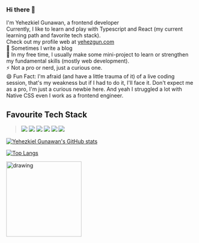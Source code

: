 ### Hi there 👋
I'm Yehezkiel Gunawan, a frontend developer <br>
Currently, I like to learn and play with Typescript and React (my current learning path and favorite tech stack). <br>
Check out my profile web at <a href="https://yehezgun.com" target="_blank">yehezgun.com</a> <br>
🌱 Sometimes I write a blog <br>
🔭 In my free time, I usually make some mini-project to learn or strengthen my fundamental skills (mostly web development). <br>
⚡ Not a pro or nerd, just a curious one. <br>
😄 Fun Fact: I'm afraid (and have a little trauma of it) of a live coding session, that's my weakness but if I had to do it, I'll face it. Don't expect me as a pro, I'm just a curious newbie here. And yeah I struggled a lot with Native CSS even I work as a frontend engineer.

## Favourite Tech Stack
> ![](https://img.shields.io/badge/-Javascript-F7DF1E?style=for-the-badge&logo=javascript&logoColor=white)
> ![](https://img.shields.io/badge/-Typescript-3178C6?style=for-the-badge&logo=typescript&logoColor=white)
> ![](https://img.shields.io/badge/-ReactJS-61DAFB?style=for-the-badge&logo=React&logoColor=white)
   ![](https://img.shields.io/badge/-Chakra_UI-319795?style=for-the-badge&logo=chakraui&logoColor=white)
   ![](https://img.shields.io/badge/-Tailwind_CSS-38B2AC?style=for-the-badge&logo=tailwindcss&logoColor=white)
   ![](https://img.shields.io/badge/Next_JS-grey?style=for-the-badge&logo=Next.js&logoColor=white)

[![Yehezkiel Gunawan's GitHub stats](https://github-readme-stats.vercel.app/api?username=yehezkielgunawan&show_icons=true&theme=dracula)](https://github.com/yehezkielgunawan)

[![Top Langs](https://github-readme-stats.vercel.app/api/top-langs/?username=yehezkielgunawan&layout=compact&theme=dracula)](https://github.com/yehezkielgunawan)

<a href="https://ko-fi.com/kaz200" target="_blank">
<img src="https://res.cloudinary.com/yehez/image/upload/v1635687121/SupportMe_blue_2x_mlehwg.png" alt="drawing" width="200"/>
</a>
